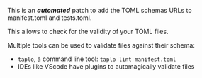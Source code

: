 
This is an ***automated*** patch to add the TOML schemas URLs to manifest.toml and tests.toml.

This allows to check for the validity of your TOML files.

Multiple tools can be used to validate files against their schema:

* `taplo`, a command line tool: `taplo lint manifest.toml`
* IDEs like VScode have plugins to automagically validate files
